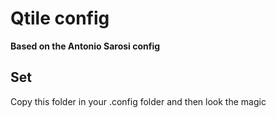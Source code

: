 # Qtile config

__Based on the Antonio Sarosi config__

## Set
Copy this folder in your .config folder and then look the magic